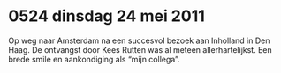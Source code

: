 # 0524 dinsdag 24 mei 2011
Op weg naar Amsterdam na een succesvol bezoek aan Inholland in Den Haag. De ontvangst door Kees Rutten was al meteen allerhartelijkst. Een brede smile en aankondiging als “mijn collega”.